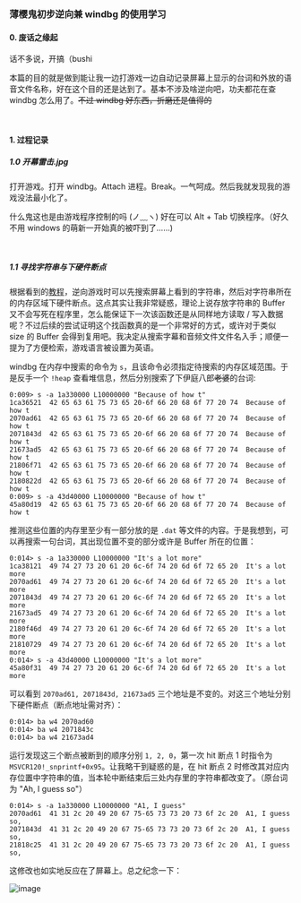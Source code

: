### 薄樱鬼初步逆向兼 windbg 的使用学习

#### 0. 废话之缘起

话不多说，开搞（bushi

本篇的目的就是做到能让我一边打游戏一边自动记录屏幕上显示的台词和外放的语音文件名称，好在这个目的还是达到了。基本不涉及啥逆向吧，功夫都花在查 windbg 怎么用了。~~不过 windbg 好东西，折磨还是值得的~~

<br>

#### 1. 过程记录

##### 1.0 开幕雷击.jpg

打开游戏。打开 windbg。Attach 进程。Break。一气呵成。然后我就发现我的游戏没法最小化了。

什么鬼这也是由游戏程序控制的吗 (ノ﹏ヽ) 好在可以 Alt + Tab 切换程序。（好久不用 windows 的萌新一开始真的被吓到了……)

<br>

##### 1.1 寻找字符串与下硬件断点

根据看到的[教程](https://bbs.pediy.com/thread-259962-1.htm)，逆向游戏时可以先搜索屏幕上看到的字符串，然后对字符串所在的内存区域下硬件断点。这点其实让我非常疑惑，理论上说存放字符串的 Buffer 又不会写死在程序里，怎么能保证下一次该函数还是从同样地方读取 / 写入数据呢？不过后续的尝试证明这个找函数真的是一个非常好的方式，或许对于类似 size 的 Buffer  会得到复用吧。我决定从搜索字幕和音频文件文件名入手；顺便一提为了方便检索，游戏语言被设置为英语。

windbg 在内存中搜索的命令为 `s`，且该命令必须指定待搜索的内存区域范围。于是反手一个 `!heap` 查看堆信息，然后分别搜索了下伊庭八郎~~老婆~~的台词:

```shell
0:009> s -a 1a330000 L10000000 "Because of how t"
1ca36521  42 65 63 61 75 73 65 20-6f 66 20 68 6f 77 20 74  Because of how t
2070ad61  42 65 63 61 75 73 65 20-6f 66 20 68 6f 77 20 74  Because of how t
2071843d  42 65 63 61 75 73 65 20-6f 66 20 68 6f 77 20 74  Because of how t
21673ad5  42 65 63 61 75 73 65 20-6f 66 20 68 6f 77 20 74  Because of how t
21806f71  42 65 63 61 75 73 65 20-6f 66 20 68 6f 77 20 74  Because of how t
2180822d  42 65 63 61 75 73 65 20-6f 66 20 68 6f 77 20 74  Because of how t
0:009> s -a 43d40000 L10000000 "Because of how t"
45a80d19  42 65 63 61 75 73 65 20-6f 66 20 68 6f 77 20 74  Because of how t
```
推测这些位置的内存里至少有一部分放的是 `.dat` 等文件的内容。于是我想到，可以再搜索一句台词，其出现位置不变的部分或许是 Buffer 所在的位置：

```shell
0:014> s -a 1a330000 L10000000 "It's a lot more"
1ca38121  49 74 27 73 20 61 20 6c-6f 74 20 6d 6f 72 65 20  It's a lot more 
2070ad61  49 74 27 73 20 61 20 6c-6f 74 20 6d 6f 72 65 20  It's a lot more 
2071843d  49 74 27 73 20 61 20 6c-6f 74 20 6d 6f 72 65 20  It's a lot more 
21673ad5  49 74 27 73 20 61 20 6c-6f 74 20 6d 6f 72 65 20  It's a lot more 
2180f46d  49 74 27 73 20 61 20 6c-6f 74 20 6d 6f 72 65 20  It's a lot more 
21810729  49 74 27 73 20 61 20 6c-6f 74 20 6d 6f 72 65 20  It's a lot more 
0:014> s -a 43d40000 L10000000 "It's a lot more"
45a80f31  49 74 27 73 20 61 20 6c-6f 74 20 6d 6f 72 65 20  It's a lot more 
```
可以看到 `2070ad61, 2071843d, 21673ad5` 三个地址是不变的。对这三个地址分别下硬件断点（断点地址需对齐）：

```shell
0:014> ba w4 2070ad60
0:014> ba w4 2071843c
0:014> ba w4 21673ad4
```
运行发现这三个断点被断到的顺序分别 `1, 2, 0`，第一次 hit 断点 1 时指令为 `MSVCR120!_snprintf+0x95`。让我略干到疑惑的是，在 hit 断点 2 时修改其对应内存位置中字符串的值，当本轮中断结束后三处内存里的字符串都改变了。（原台词为 "Ah, I guess so"）

```shell
0:014> s -a 1a330000 L10000000 "A1, I guess"
2070ad61  41 31 2c 20 49 20 67 75-65 73 73 20 73 6f 2c 20  A1, I guess so, 
2071843d  41 31 2c 20 49 20 67 75-65 73 73 20 73 6f 2c 20  A1, I guess so, 
21818c25  41 31 2c 20 49 20 67 75-65 73 73 20 73 6f 2c 20  A1, I guess so, 
```

这修改也如实地反应在了屏幕上。总之纪念一下：

![image](/assets/img/serifu-change.jpg)

